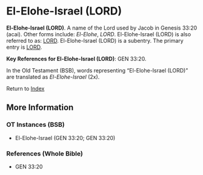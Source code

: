 # El-Elohe-Israel (LORD)
**El-Elohe-Israel (LORD)**. 
A name of the Lord used by Jacob in Genesis 33:20 (acai). 
Other forms include: 
*El-Elohe*, *LORD*. 
El-Elohe-Israel (LORD) is also referred to as: 
[LORD](Lord.md). 
El-Elohe-Israel (LORD) is a subentry. The primary entry is 
[LORD](Lord.md). 


**Key References for El-Elohe-Israel (LORD)**: 
GEN 33:20. 


In the Old Testament (BSB), words representing “El-Elohe-Israel (LORD)” are translated as 
*El-Elohe-Israel* (2x). 




Return to [Index](00-Index.md)

## More Information

### OT Instances (BSB)

* El-Elohe-Israel (GEN 33:20; GEN 33:20)



### References (Whole Bible)

* GEN 33:20



